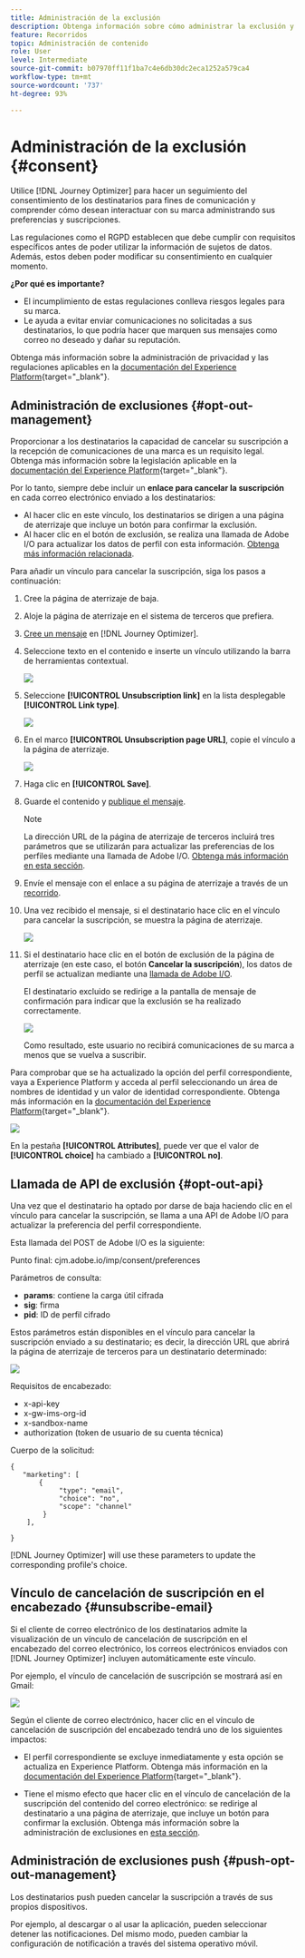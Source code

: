 ```yaml
---
title: Administración de la exclusión
description: Obtenga información sobre cómo administrar la exclusión y la privacidad
feature: Recorridos
topic: Administración de contenido
role: User
level: Intermediate
source-git-commit: b07970ff11f1ba7c4e6db30dc2eca1252a579ca4
workflow-type: tm+mt
source-wordcount: '737'
ht-degree: 93%

---
```


# Administración de la exclusión {#consent}

Utilice [!DNL Journey Optimizer] para hacer un seguimiento del consentimiento de los destinatarios para fines de comunicación y comprender cómo desean interactuar con su marca administrando sus preferencias y suscripciones. <!--Their preferences and subscriptions are handled through Consent management.-->

Las regulaciones como el RGPD establecen que debe cumplir con requisitos específicos antes de poder utilizar la información de sujetos de datos. Además, estos deben poder modificar su consentimiento en cualquier momento.

**¿Por qué es importante?**

* El incumplimiento de estas regulaciones conlleva riesgos legales para su marca.
* Le ayuda a evitar enviar comunicaciones no solicitadas a sus destinatarios, lo que podría hacer que marquen sus mensajes como correo no deseado y dañar su reputación.

Obtenga más información sobre la administración de privacidad y las regulaciones aplicables en la [documentación del Experience Platform](https://experienceleague.adobe.com/docs/experience-platform/privacy/home.html?lang=es){target=&quot;_blank&quot;}.

<!--* Recipients should be able to opt-in/opt-out from receiving electronic communication through one or more channel
* Recipients expect the brand to offer preference centre capability that controls how brand should engage with them (example: channel of communication, invasive and non-invasive tracking etc). This helps to fulfil regulatory obligations and also facilitates quality engagement with recipient. 
* The third category is the capability to offer subscription to recipients (newsletter, etc)-->

## Administración de exclusiones {#opt-out-management}

Proporcionar a los destinatarios la capacidad de cancelar su suscripción a la recepción de comunicaciones de una marca es un requisito legal. Obtenga más información sobre la legislación aplicable en la [documentación del Experience Platform](https://experienceleague.adobe.com/docs/experience-platform/privacy/regulations/overview.html?lang=es#regulations){target=&quot;_blank&quot;}.

Por lo tanto, siempre debe incluir un **enlace para cancelar la suscripción** en cada correo electrónico enviado a los destinatarios:
* Al hacer clic en este vínculo, los destinatarios se dirigen a una página de aterrizaje que incluye un botón para confirmar la exclusión.
* Al hacer clic en el botón de exclusión, se realiza una llamada de Adobe I/O para actualizar los datos de perfil con esta información. [Obtenga más información relacionada](#consent-service-api).

Para añadir un vínculo para cancelar la suscripción, siga los pasos a continuación:

1. Cree la página de aterrizaje de baja.
1. Aloje la página de aterrizaje en el sistema de terceros que prefiera.
1. [Cree un mensaje](../../help/using/create-message.md) en [!DNL Journey Optimizer].

   <!--The link to your landing page should contain a static URL and the profile ID.-->

1. Seleccione texto en el contenido e inserte un vínculo utilizando la barra de herramientas contextual.

   ![](assets/opt-out-insert-link.png)

1. Seleccione **[!UICONTROL Unsubscription link]** en la lista desplegable **[!UICONTROL Link type]**.

   ![](assets/opt-out-link-type.png)

1. En el marco **[!UICONTROL Unsubscription page URL]**, copie el vínculo a la página de aterrizaje.

   ![](assets/opt-out-link-url.png)

1. Haga clic en **[!UICONTROL Save]**.

1. Guarde el contenido y [publique el mensaje](../../help/using/publish-manage-message.md).

   >[!NOTE]
   >
   >La dirección URL de la página de aterrizaje de terceros incluirá tres parámetros que se utilizarán para actualizar las preferencias de los perfiles mediante una llamada de Adobe I/O. [Obtenga más información en esta sección](#consent-service-api).

1. Envíe el mensaje con el enlace a su página de aterrizaje a través de un [recorrido](building-journeys/journey.md).

1. Una vez recibido el mensaje, si el destinatario hace clic en el vínculo para cancelar la suscripción, se muestra la página de aterrizaje.

   ![](assets/opt-out-lp-example.png)

1. Si el destinatario hace clic en el botón de exclusión de la página de aterrizaje (en este caso, el botón **Cancelar la suscripción**), los datos de perfil se actualizan mediante una [llamada de Adobe I/O](#opt-out-api).

   El destinatario excluido se redirige a la pantalla de mensaje de confirmación para indicar que la exclusión se ha realizado correctamente.

   ![](assets/opt-out-confirmation-example.png)

   Como resultado, este usuario no recibirá comunicaciones de su marca a menos que se vuelva a suscribir.

Para comprobar que se ha actualizado la opción del perfil correspondiente, vaya a Experience Platform y acceda al perfil seleccionando un área de nombres de identidad y un valor de identidad correspondiente. Obtenga más información en la [documentación del Experience Platform](https://experienceleague.adobe.com/docs/experience-platform/profile/ui/user-guide.html?lang=es#getting-started){target=&quot;_blank&quot;}.

![](assets/opt-out-profile-choice.png)

En la pestaña **[!UICONTROL Attributes]**, puede ver que el valor de **[!UICONTROL choice]** ha cambiado a **[!UICONTROL no]**.

<!--The opt-out URL is resolved upon each recipient receiving the message. It is then personalized with the relevant encrypted parameters (profile ID, profile name, journey ID, sandbox ID, and message execution ID).-->

## Llamada de API de exclusión {#opt-out-api}

Una vez que el destinatario ha optado por darse de baja haciendo clic en el vínculo para cancelar la suscripción, se llama a una API de Adobe I/O <!--Consent service API to capture the encrypted data and--> para actualizar la preferencia del perfil correspondiente.

Esta llamada del POST de Adobe I/O es la siguiente:

Punto final: cjm.adobe.io/imp/consent/preferences

Parámetros de consulta:
* **params**: contiene la carga útil cifrada
* **sig**: firma <!--which signature?-->
* **pid**: ID de perfil cifrado

Estos parámetros están disponibles en el vínculo para cancelar la suscripción enviado a su destinatario; es decir, la dirección URL que abrirá la página de aterrizaje de terceros para un destinatario determinado:

![](assets/opt-out-parameters.png)

<!--QUESTION: How do you get the URL built for each recipient? Do you have to wait until each targeted recipient receives the unsubscribe link or can you deduce it in advance? Is it done automatically upon the API call or do you have to do something manually for each profile? In other words will the LP automatically include the 3 parameters or do you have to insert something manually? Still not completely clear-->

Requisitos de encabezado:
* x-api-key
* x-gw-ims-org-id
* x-sandbox-name
* authorization (token de usuario de su cuenta técnica) <!--How do you find this information? And other header elements?-->

Cuerpo de la solicitud:

```
{
   "marketing": [
       {
            "type": "email",           
            "choice": "no",          
            "scope": "channel"       
        }
    ],
 
}
```

<!--The Consent service /-->[!DNL Journey Optimizer] will <!--decrypt and-->use these parameters to update the corresponding profile's choice. <!--and provide an answer back to the landing page.-->

## Vínculo de cancelación de suscripción en el encabezado {#unsubscribe-email}

Si el cliente de correo electrónico de los destinatarios admite la visualización de un vínculo de cancelación de suscripción en el encabezado del correo electrónico, los correos electrónicos enviados con [!DNL Journey Optimizer] incluyen automáticamente este vínculo.

Por ejemplo, el vínculo de cancelación de suscripción se mostrará así en Gmail:

![](assets/unsubscribe-email.png)

Según el cliente de correo electrónico, hacer clic en el vínculo de cancelación de suscripción del encabezado tendrá uno de los siguientes impactos:

* El perfil correspondiente se excluye inmediatamente y esta opción se actualiza en Experience Platform. Obtenga más información en la [documentación del Experience Platform](https://experienceleague.adobe.com/docs/experience-platform/profile/ui/user-guide.html?lang=en#getting-started){target=&quot;_blank&quot;}.

* Tiene el mismo efecto que hacer clic en el vínculo de cancelación de la suscripción del contenido del correo electrónico: se redirige al destinatario a una página de aterrizaje, que incluye un botón para confirmar la exclusión. Obtenga más información sobre la administración de exclusiones en [esta sección](#opt-out-management).

## Administración de exclusiones push {#push-opt-out-management}

Los destinatarios push pueden cancelar la suscripción a través de sus propios dispositivos.

Por ejemplo, al descargar o al usar la aplicación, pueden seleccionar detener las notificaciones. Del mismo modo, pueden cambiar la configuración de notificación a través del sistema operativo móvil.
